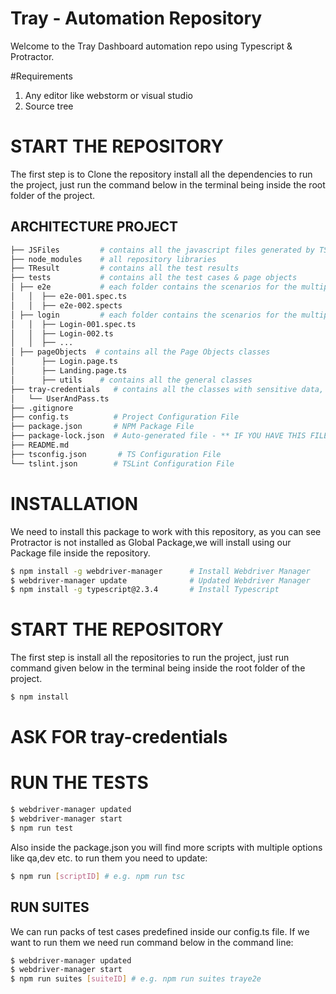 # Tray - Automation Repository
Welcome to the Tray Dashboard automation repo using Typescript & Protractor.

#Requirements
1. Any editor like webstorm or visual studio 
2. Source tree 

# START THE REPOSITORY
The first step is  to  Clone the repository install all the dependencies to run the project, just run the command below in the terminal being inside the root folder of the project.

## ARCHITECTURE PROJECT

```bash
├── JSFiles         # contains all the javascript files generated by TS
├── node_modules    # all repository libraries
├── TResult         # contains all the test results
├── tests           # contains all the test cases & page objects
│ ├── e2e           # each folder contains the scenarios for the multiple test cases
│   │  ├── e2e-001.spec.ts
│   │  ├── e2e-002.spects
│ ├── login         # each folder contains the scenarios for the multiple test cases
│   │  ├── Login-001.spec.ts
│   │  ├── Login-002.ts
│   │  ├── ...
│ ├── pageObjects  # contains all the Page Objects classes
│      ├── Login.page.ts
│      ├── Landing.page.ts
│      ├── utils    # contains all the general classes
├── tray-credentials   # contains all the classes with sensitive data, ask for it.
│   └── UserAndPass.ts
├── .gitignore
├── config.ts          # Project Configuration File
├── package.json       # NPM Package File
├── package-lock.json  # Auto-generated file - ** IF YOU HAVE THIS FILE PLEASE DON'T UPLOAD IT TO THE REPOSITOR** -
├── README.md
├── tsconfig.json       # TS Configuration File
└── tslint.json        # TSLint Configuration File
```

# INSTALLATION

We need to install this package to work with this repository, as you can see Protractor is not installed as Global Package,we will install using our Package file inside the repository.
~~~~bash
$ npm install -g webdriver-manager      # Install Webdriver Manager
$ webdriver-manager update              # Updated Webdriver Manager
$ npm install -g typescript@2.3.4       # Install Typescript
~~~~

# START THE REPOSITORY

The first step is install all the repositories to run the project, just run command given below in the terminal being inside the root folder of the project.
~~~~bash
$ npm install
~~~~

# ASK FOR tray-credentials


# RUN THE TESTS


~~~~bash
$ webdriver-manager updated
$ webdriver-manager start
$ npm run test
~~~~

Also inside the package.json you will find more scripts with multiple options like qa,dev etc. to run them you need to update:

~~~~bash
$ npm run [scriptID] # e.g. npm run tsc
~~~~

## RUN SUITES

We can run packs of test cases predefined inside our config.ts file. If we want to run them we need run command below in the command line:

~~~~bash
$ webdriver-manager updated
$ webdriver-manager start
$ npm run suites [suiteID] # e.g. npm run suites traye2e
~~~~
